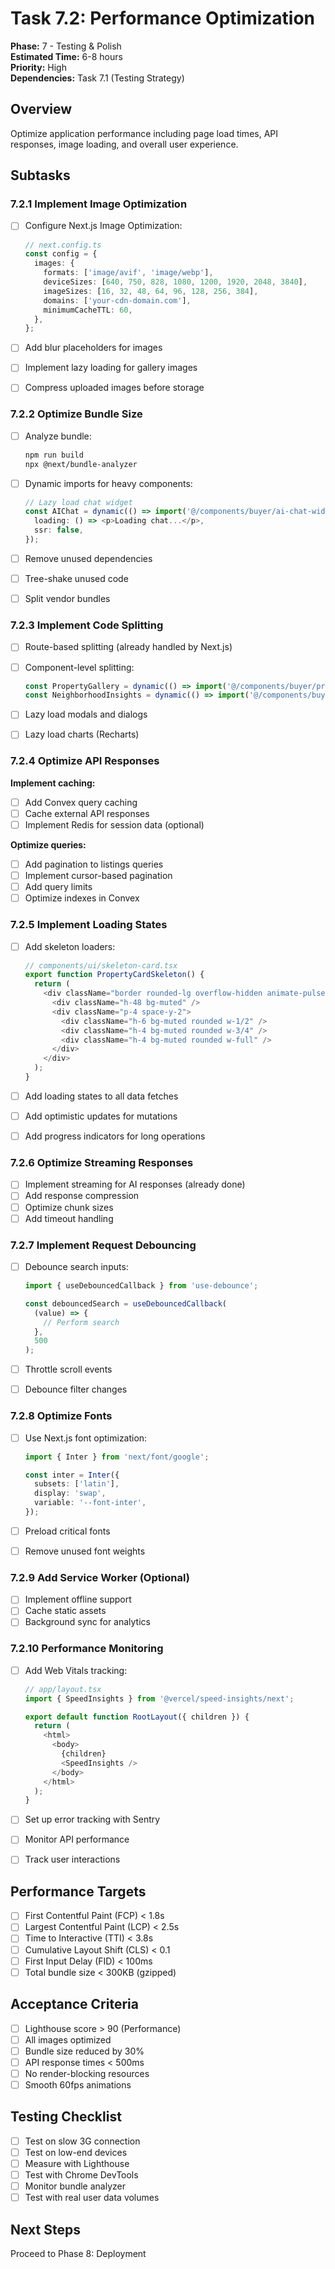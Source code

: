 # Task 7.2: Performance Optimization

**Phase:** 7 - Testing & Polish  
**Estimated Time:** 6-8 hours  
**Priority:** High  
**Dependencies:** Task 7.1 (Testing Strategy)

## Overview
Optimize application performance including page load times, API responses, image loading, and overall user experience.

## Subtasks

### 7.2.1 Implement Image Optimization

- [ ] Configure Next.js Image Optimization:
  ```typescript
  // next.config.ts
  const config = {
    images: {
      formats: ['image/avif', 'image/webp'],
      deviceSizes: [640, 750, 828, 1080, 1200, 1920, 2048, 3840],
      imageSizes: [16, 32, 48, 64, 96, 128, 256, 384],
      domains: ['your-cdn-domain.com'],
      minimumCacheTTL: 60,
    },
  };
  ```

- [ ] Add blur placeholders for images
- [ ] Implement lazy loading for gallery images
- [ ] Compress uploaded images before storage

### 7.2.2 Optimize Bundle Size

- [ ] Analyze bundle:
  ```bash
  npm run build
  npx @next/bundle-analyzer
  ```

- [ ] Dynamic imports for heavy components:
  ```typescript
  // Lazy load chat widget
  const AIChat = dynamic(() => import('@/components/buyer/ai-chat-widget'), {
    loading: () => <p>Loading chat...</p>,
    ssr: false,
  });
  ```

- [ ] Remove unused dependencies
- [ ] Tree-shake unused code
- [ ] Split vendor bundles

### 7.2.3 Implement Code Splitting

- [ ] Route-based splitting (already handled by Next.js)
- [ ] Component-level splitting:
  ```typescript
  const PropertyGallery = dynamic(() => import('@/components/buyer/property-gallery'));
  const NeighborhoodInsights = dynamic(() => import('@/components/buyer/neighborhood-insights'));
  ```

- [ ] Lazy load modals and dialogs
- [ ] Lazy load charts (Recharts)

### 7.2.4 Optimize API Responses

**Implement caching:**
- [ ] Add Convex query caching
- [ ] Cache external API responses
- [ ] Implement Redis for session data (optional)

**Optimize queries:**
- [ ] Add pagination to listings queries
- [ ] Implement cursor-based pagination
- [ ] Add query limits
- [ ] Optimize indexes in Convex

### 7.2.5 Implement Loading States

- [ ] Add skeleton loaders:
  ```typescript
  // components/ui/skeleton-card.tsx
  export function PropertyCardSkeleton() {
    return (
      <div className="border rounded-lg overflow-hidden animate-pulse">
        <div className="h-48 bg-muted" />
        <div className="p-4 space-y-2">
          <div className="h-6 bg-muted rounded w-1/2" />
          <div className="h-4 bg-muted rounded w-3/4" />
          <div className="h-4 bg-muted rounded w-full" />
        </div>
      </div>
    );
  }
  ```

- [ ] Add loading states to all data fetches
- [ ] Add optimistic updates for mutations
- [ ] Add progress indicators for long operations

### 7.2.6 Optimize Streaming Responses

- [ ] Implement streaming for AI responses (already done)
- [ ] Add response compression
- [ ] Optimize chunk sizes
- [ ] Add timeout handling

### 7.2.7 Implement Request Debouncing

- [ ] Debounce search inputs:
  ```typescript
  import { useDebouncedCallback } from 'use-debounce';
  
  const debouncedSearch = useDebouncedCallback(
    (value) => {
      // Perform search
    },
    500
  );
  ```

- [ ] Throttle scroll events
- [ ] Debounce filter changes

### 7.2.8 Optimize Fonts

- [ ] Use Next.js font optimization:
  ```typescript
  import { Inter } from 'next/font/google';
  
  const inter = Inter({
    subsets: ['latin'],
    display: 'swap',
    variable: '--font-inter',
  });
  ```

- [ ] Preload critical fonts
- [ ] Remove unused font weights

### 7.2.9 Add Service Worker (Optional)

- [ ] Implement offline support
- [ ] Cache static assets
- [ ] Background sync for analytics

### 7.2.10 Performance Monitoring

- [ ] Add Web Vitals tracking:
  ```typescript
  // app/layout.tsx
  import { SpeedInsights } from '@vercel/speed-insights/next';
  
  export default function RootLayout({ children }) {
    return (
      <html>
        <body>
          {children}
          <SpeedInsights />
        </body>
      </html>
    );
  }
  ```

- [ ] Set up error tracking with Sentry
- [ ] Monitor API performance
- [ ] Track user interactions

## Performance Targets
- [ ] First Contentful Paint (FCP) < 1.8s
- [ ] Largest Contentful Paint (LCP) < 2.5s
- [ ] Time to Interactive (TTI) < 3.8s
- [ ] Cumulative Layout Shift (CLS) < 0.1
- [ ] First Input Delay (FID) < 100ms
- [ ] Total bundle size < 300KB (gzipped)

## Acceptance Criteria
- [ ] Lighthouse score > 90 (Performance)
- [ ] All images optimized
- [ ] Bundle size reduced by 30%
- [ ] API response times < 500ms
- [ ] No render-blocking resources
- [ ] Smooth 60fps animations

## Testing Checklist
- [ ] Test on slow 3G connection
- [ ] Test on low-end devices
- [ ] Measure with Lighthouse
- [ ] Test with Chrome DevTools
- [ ] Monitor bundle analyzer
- [ ] Test with real user data volumes

## Next Steps
Proceed to Phase 8: Deployment
